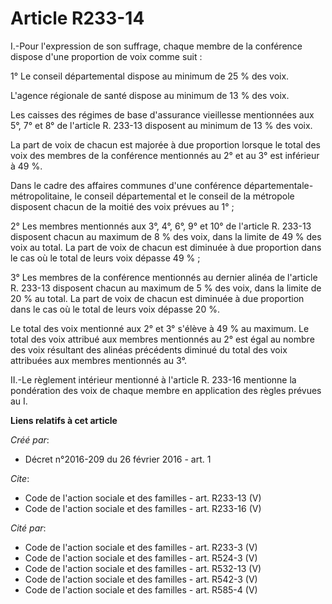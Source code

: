 # Article R233-14

I.-Pour l'expression de son suffrage, chaque membre de la conférence dispose d'une proportion de voix comme suit : 

1° Le conseil départemental dispose au minimum de 25 % des voix. 

L'agence régionale de santé dispose au minimum de 13 % des voix. 

Les caisses des régimes de base d'assurance vieillesse mentionnées aux 5°, 7° et 8° de l'article R. 233-13 disposent au
minimum de 13 % des voix. 

La part de voix de chacun est majorée à due proportion lorsque le total des voix des membres de la conférence mentionnés au
2° et au 3° est inférieur à 49 %. 

Dans le cadre des affaires communes d'une conférence départementale-métropolitaine, le conseil départemental et le conseil de
la métropole disposent chacun de la moitié des voix prévues au 1° ; 

2° Les membres mentionnés aux 3°, 4°, 6°, 9° et 10° de l'article R. 233-13 disposent chacun au maximum de 8 % des voix, dans
la limite de 49 % des voix au total. La part de voix de chacun est diminuée à due proportion dans le cas où le total de leurs
voix dépasse 49 % ; 

3° Les membres de la conférence mentionnés au dernier alinéa de l'article R. 233-13 disposent chacun au maximum de 5 % des
voix, dans la limite de 20 % au total. La part de voix de chacun est diminuée à due proportion dans le cas où le total de
leurs voix dépasse 20 %. 

Le total des voix mentionné aux 2° et 3° s'élève à 49 % au maximum. Le total des voix attribué aux membres mentionnés au 2°
est égal au nombre des voix résultant des alinéas précédents diminué du total des voix attribuées aux membres mentionnés au
3°. 

II.-Le règlement intérieur mentionné à l'article R. 233-16 mentionne la pondération des voix de chaque membre en application
des règles prévues au I.

**Liens relatifs à cet article**

_Créé par_:

  - Décret n°2016-209 du 26 février 2016 - art. 1

_Cite_:

  - Code de l'action sociale et des familles - art. R233-13 (V)
  - Code de l'action sociale et des familles - art. R233-16 (V)

_Cité par_:

  - Code de l'action sociale et des familles - art. R233-3 (V)
  - Code de l'action sociale et des familles - art. R524-3 (V)
  - Code de l'action sociale et des familles - art. R532-13 (V)
  - Code de l'action sociale et des familles - art. R542-3 (V)
  - Code de l'action sociale et des familles - art. R585-4 (V)
